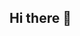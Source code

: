 ## Hi there 👋

<!--
**solo3412/solo3412** is a ✨ _special_ ✨ repository because its `README.md` (this file) appears on your GitHub profile.

👋 Hi, I’m Solomon Ayenew and I'm a sophomore software engineering student at Bahir Dar University, Ethiopia.

🌱 I’m interested in mobile app development.

💻 I’m currently learning Kotlin and Jetpack composer.

🤝 I’m looking to collaborate with anyone who interested in mobile app development projects.

📫 You can contact me in email address : ayenewsolomon5@gmail.com
